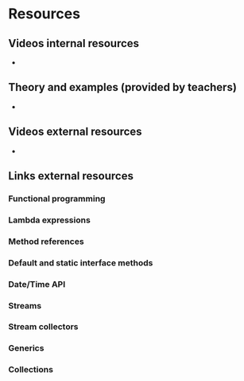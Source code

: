 # Resources

## Videos internal resources

- 

## Theory and examples (provided by teachers)

- 

## Videos external resources

- 

## Links external resources

### Functional programming

### Lambda expressions

### Method references

### Default and static interface methods

### Date/Time API

### Streams

### Stream collectors

### Generics

### Collections

